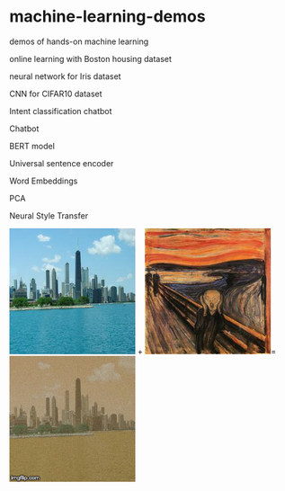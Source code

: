 # machine-learning-demos
demos of hands-on machine learning

online learning with Boston housing dataset

neural network for Iris dataset

CNN for CIFAR10 dataset

Intent classification chatbot

Chatbot

BERT model

Universal sentence encoder

Word Embeddings

PCA

Neural Style Transfer

![Image description](https://github.com/zetongqi/machine-learning-demos/blob/master/neural_style_transfer_pics/1.jpg)
+
![Image description](https://github.com/zetongqi/machine-learning-demos/blob/master/neural_style_transfer_pics/2.jpg)=
![Alt Text](https://github.com/zetongqi/machine-learning-demos/blob/master/neural_style_transfer_pics/neural_style_transfer.gif)
